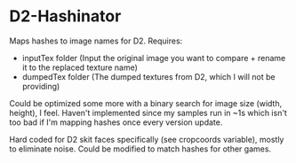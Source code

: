 # D2-Hashinator
Maps hashes to image names for D2.
Requires: 
- inputTex folder (Input the original image you want to compare + rename it to the replaced texture name)
- dumpedTex folder (The dumped textures from D2, which I will not be providing)

Could be optimized some more with a binary search for image size (width, height), I feel. 
Haven't implemented since my samples run in ~1s which isn't too bad if I'm mapping hashes once every version update.

Hard coded for D2 skit faces specifically (see cropcoords variable), mostly to eliminate noise. Could be modified to match hashes for other games.
